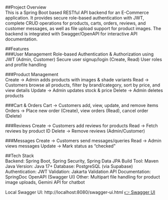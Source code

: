 ##Project Overview  
This is a Spring Boot based RESTful API backend for an E-Commerce application. It provides secure role-based authentication with JWT, complete CRUD operations for products, carts, orders, reviews, and customer messages, as well as file upload support for product images. The backend is integrated with Swagger/OpenAPI for interactive API documentation.

##Features  
###User Management
Role-based Authentication & Authorization using JWT (Admin, Customer)
Secure user signup/login (Create, Read)
User roles and profile handling

###Product Management  
Create → Admin adds products with images & shade variants
Read → Customers browse all products, filter by brand/category, sort by price, and view details
Update → Admin updates stock & price
Delete → Admin deletes products

###Cart & Orders
Cart  → Customers add, view, update, and remove items
Orders → Place new order (Create), view orders (Read), cancel order (Delete)

###Reviews
Create → Customers add reviews for products
Read → Fetch reviews by product ID
Delete → Remove reviews (Admin/Customer)

###Messages 
Create → Customers send messages/queries
Read → Admin views messages
Update → Mark status as “checked”

##Tech Stack  
Backend: Spring Boot, Spring Security, Spring Data JPA
Build Tool: Maven
Java Version: Java 17+
Database: PostgreSQL (via Supabase)
Authentication: JWT
Validation: Jakarta Validation
API Documentation: SpringDoc OpenAPI (Swagger UI)
Other: Multipart file handling for product image uploads, Gemini API for chatbot

Local Swagger UI: http://localhost:8080/swagger-ui.html
[👉 Swagger UI](https://editor.swagger.io/?url=https://raw.githubusercontent.com/HamdiaNouman-22/E-Commerce-Application/refs/heads/main/src/main/java/com/example/pinkbullmakeup/docs/api-docs.json)
